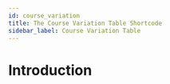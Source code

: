 ```yaml
---
id: course_variation
title: The Course Variation Table Shortcode
sidebar_label: Course Variation Table
---
```

# Introduction
